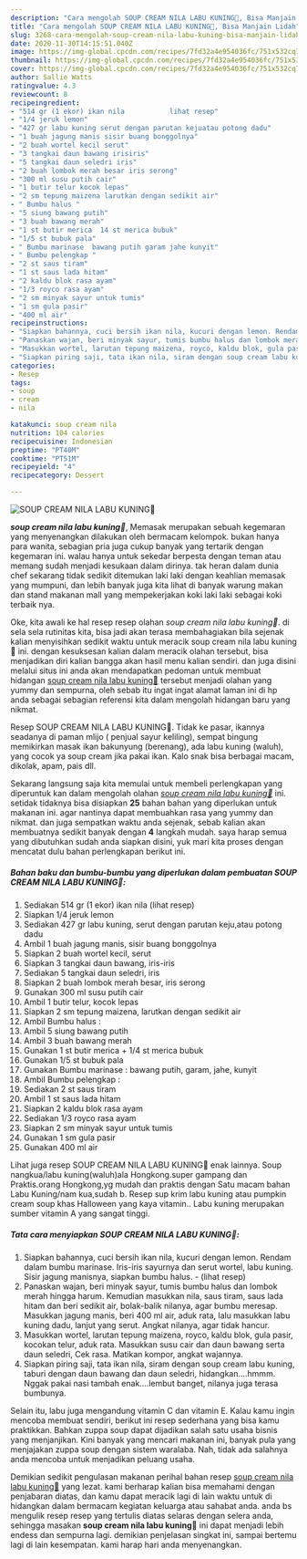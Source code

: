 ```yaml
---
description: "Cara mengolah SOUP CREAM NILA LABU KUNING💝, Bisa Manjain Lidah"
title: "Cara mengolah SOUP CREAM NILA LABU KUNING💝, Bisa Manjain Lidah"
slug: 3268-cara-mengolah-soup-cream-nila-labu-kuning-bisa-manjain-lidah
date: 2020-11-30T14:15:51.040Z
image: https://img-global.cpcdn.com/recipes/7fd32a4e954036fc/751x532cq70/soup-cream-nila-labu-kuning💝-foto-resep-utama.jpg
thumbnail: https://img-global.cpcdn.com/recipes/7fd32a4e954036fc/751x532cq70/soup-cream-nila-labu-kuning💝-foto-resep-utama.jpg
cover: https://img-global.cpcdn.com/recipes/7fd32a4e954036fc/751x532cq70/soup-cream-nila-labu-kuning💝-foto-resep-utama.jpg
author: Sallie Watts
ratingvalue: 4.3
reviewcount: 8
recipeingredient:
- "514 gr (1 ekor) ikan nila           lihat resep"
- "1/4 jeruk lemon"
- "427 gr labu kuning serut dengan parutan kejuatau potong dadu"
- "1 buah jagung manis sisir buang bonggolnya"
- "2 buah wortel kecil serut"
- "3 tangkai daun bawang irisiris"
- "5 tangkai daun seledri iris"
- "2 buah lombok merah besar iris serong"
- "300 ml susu putih cair"
- "1 butir telur kocok lepas"
- "2 sm tepung maizena larutkan dengan sedikit air"
- " Bumbu halus "
- "5 siung bawang putih"
- "3 buah bawang merah"
- "1 st butir merica  14 st merica bubuk"
- "1/5 st bubuk pala"
- " Bumbu marinase  bawang putih garam jahe kunyit"
- " Bumbu pelengkap "
- "2 st saus tiram"
- "1 st saus lada hitam"
- "2 kaldu blok rasa ayam"
- "1/3 royco rasa ayam"
- "2 sm minyak sayur untuk tumis"
- "1 sm gula pasir"
- "400 ml air"
recipeinstructions:
- "Siapkan bahannya, cuci bersih ikan nila, kucuri dengan lemon. Rendam dalam bumbu marinase. Iris-iris sayurnya dan serut wortel, labu kuning. Sisir jagung manisnya, siapkan bumbu halus.           (lihat resep)"
- "Panaskan wajan, beri minyak sayur, tumis bumbu halus dan lombok merah hingga harum. Kemudian masukkan nila, saus tiram, saus lada hitam dan beri sedikit air, bolak-balik nilanya, agar bumbu meresap. Masukkan jagung manis, beri 400 ml air, aduk rata, lalu masukkan labu kuning dadu, lanjut yang serut. Angkat nilanya, agar tidak hancur."
- "Masukkan wortel, larutan tepung maizena, royco, kaldu blok, gula pasir, kocokan telur, aduk rata. Masukkan susu cair dan daun bawang serta daun seledri, Cek rasa. Matikan kompor, angkat wajannya."
- "Siapkan piring saji, tata ikan nila, siram dengan soup cream labu kuning, taburi dengan daun bawang dan daun seledri, hidangkan....hmmm. Nggak pakai nasi tambah enak....lembut banget, nilanya juga terasa bumbunya."
categories:
- Resep
tags:
- soup
- cream
- nila

katakunci: soup cream nila 
nutrition: 104 calories
recipecuisine: Indonesian
preptime: "PT40M"
cooktime: "PT51M"
recipeyield: "4"
recipecategory: Dessert

---
```



![SOUP CREAM NILA LABU KUNING💝](https://img-global.cpcdn.com/recipes/7fd32a4e954036fc/751x532cq70/soup-cream-nila-labu-kuning💝-foto-resep-utama.jpg)

<b><i>soup cream nila labu kuning💝</i></b>, Memasak merupakan sebuah kegemaran yang menyenangkan dilakukan oleh bermacam kelompok. bukan hanya para wanita, sebagian pria juga cukup banyak yang tertarik dengan kegemaran ini. walau hanya untuk sekedar berpesta dengan teman atau memang sudah menjadi kesukaan dalam dirinya. tak heran dalam dunia chef sekarang tidak sedikit ditemukan laki laki dengan keahlian memasak yang mumpuni, dan lebih banyak juga kita lihat di banyak warung makan dan stand makanan mall yang mempekerjakan koki laki laki sebagai koki terbaik nya.

Oke, kita awali ke hal resep resep olahan <i>soup cream nila labu kuning💝</i>. di sela sela rutinitas kita, bisa jadi akan terasa membahagiakan bila sejenak kalian menyisihkan sedikit waktu untuk meracik soup cream nila labu kuning💝 ini. dengan kesuksesan kalian dalam meracik olahan tersebut, bisa menjadikan diri kalian bangga akan hasil menu kalian sendiri. dan juga disini melalui situs ini anda akan mendapatkan pedoman untuk membuat hidangan <u>soup cream nila labu kuning💝</u> tersebut menjadi olahan yang yummy dan sempurna, oleh sebab itu ingat ingat alamat laman ini di hp anda sebagai sebagian referensi kita dalam mengolah hidangan baru yang nikmat.

Resep SOUP CREAM NILA LABU KUNING💝. Tidak ke pasar, ikannya seadanya di paman mlijo ( penjual sayur keliling), sempat bingung memikirkan masak ikan bakunyung (berenang), ada labu kuning (waluh), yang cocok ya soup cream jika pakai ikan. Kalo snak bisa berbagai macam, dikolak, apam, pais dll.


Sekarang langsung saja kita memulai untuk membeli perlengkapan yang diperuntuk kan dalam mengolah olahan <u><i>soup cream nila labu kuning💝</i></u> ini. setidak tidaknya bisa disiapkan <b>25</b> bahan bahan yang diperlukan untuk makanan ini. agar nantinya dapat membuahkan rasa yang yummy dan nikmat. dan juga sempatkan waktu anda sejenak, sebab kalian akan membuatnya sedikit banyak dengan <b>4</b> langkah mudah. saya harap semua yang dibutuhkan sudah anda siapkan disini, yuk mari kita proses dengan mencatat dulu bahan perlengkapan berikut ini.

<!--inarticleads1-->

##### Bahan baku dan bumbu-bumbu yang diperlukan dalam pembuatan SOUP CREAM NILA LABU KUNING💝:

1. Sediakan 514 gr (1 ekor) ikan nila           (lihat resep)
1. Siapkan 1/4 jeruk lemon
1. Sediakan 427 gr labu kuning, serut dengan parutan keju,atau potong dadu
1. Ambil 1 buah jagung manis, sisir buang bonggolnya
1. Siapkan 2 buah wortel kecil, serut
1. Siapkan 3 tangkai daun bawang, iris-iris
1. Sediakan 5 tangkai daun seledri, iris
1. Siapkan 2 buah lombok merah besar, iris serong
1. Gunakan 300 ml susu putih cair
1. Ambil 1 butir telur, kocok lepas
1. Siapkan 2 sm tepung maizena, larutkan dengan sedikit air
1. Ambil  Bumbu halus :
1. Ambil 5 siung bawang putih
1. Ambil 3 buah bawang merah
1. Gunakan 1 st butir merica + 1/4 st merica bubuk
1. Gunakan 1/5 st bubuk pala
1. Gunakan  Bumbu marinase : bawang putih, garam, jahe, kunyit
1. Ambil  Bumbu pelengkap :
1. Sediakan 2 st saus tiram
1. Ambil 1 st saus lada hitam
1. Siapkan 2 kaldu blok rasa ayam
1. Sediakan 1/3 royco rasa ayam
1. Siapkan 2 sm minyak sayur untuk tumis
1. Gunakan 1 sm gula pasir
1. Gunakan 400 ml air


Lihat juga resep SOUP CREAM NILA LABU KUNING💝 enak lainnya. Soup nangkua/labu kuning(waluh)ala Hongkong.super gampang dan Praktis.orang Hongkong,yg mudah dan praktis dengan Satu macam bahan Labu Kuning/nam kua,sudah b. Resep sup krim labu kuning atau pumpkin cream soup khas Halloween yang kaya vitamin.. Labu kuning merupakan sumber vitamin A yang sangat tinggi. 

<!--inarticleads2-->

##### Tata cara menyiapkan SOUP CREAM NILA LABU KUNING💝:

1. Siapkan bahannya, cuci bersih ikan nila, kucuri dengan lemon. Rendam dalam bumbu marinase. Iris-iris sayurnya dan serut wortel, labu kuning. Sisir jagung manisnya, siapkan bumbu halus. -           (lihat resep)
1. Panaskan wajan, beri minyak sayur, tumis bumbu halus dan lombok merah hingga harum. Kemudian masukkan nila, saus tiram, saus lada hitam dan beri sedikit air, bolak-balik nilanya, agar bumbu meresap. Masukkan jagung manis, beri 400 ml air, aduk rata, lalu masukkan labu kuning dadu, lanjut yang serut. Angkat nilanya, agar tidak hancur.
1. Masukkan wortel, larutan tepung maizena, royco, kaldu blok, gula pasir, kocokan telur, aduk rata. Masukkan susu cair dan daun bawang serta daun seledri, Cek rasa. Matikan kompor, angkat wajannya.
1. Siapkan piring saji, tata ikan nila, siram dengan soup cream labu kuning, taburi dengan daun bawang dan daun seledri, hidangkan....hmmm. Nggak pakai nasi tambah enak....lembut banget, nilanya juga terasa bumbunya.


Selain itu, labu juga mengandung vitamin C dan vitamin E. Kalau kamu ingin mencoba membuat sendiri, berikut ini resep sederhana yang bisa kamu praktikkan. Bahkan zuppa soup dapat dijadikan salah satu usaha bisnis yang menjanjikan. Kini banyak yang mencari makanan ini, banyak pula yang menjajakan zuppa soup dengan sistem waralaba. Nah, tidak ada salahnya anda mencoba untuk menjadikan peluang usaha. 

Demikian sedikit pengulasan makanan perihal bahan resep <u>soup cream nila labu kuning💝</u> yang lezat. kami berharap kalian bisa memahami dengan penjabaran diatas, dan kamu dapat meracik lagi di lain waktu untuk di hidangkan dalam bermacam kegiatan keluarga atau sahabat anda. anda bs mengulik resep resep yang tertulis diatas selaras dengan selera anda, sehingga masakan <b>soup cream nila labu kuning💝</b> ini dapat menjadi lebih endess dan sempurna lagi. demikian penjelasan singkat ini, sampai bertemu lagi di lain kesempatan. kami harap hari anda menyenangkan.
